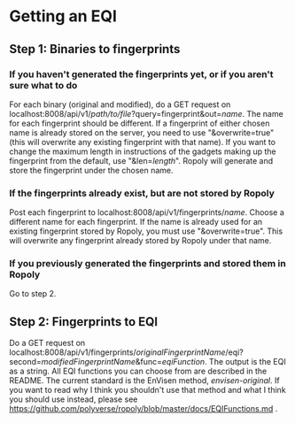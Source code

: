 # Getting an EQI

## Step 1: Binaries to fingerprints

### If you haven't generated the fingerprints yet, or if you aren't sure what to do

For each binary (original and modified), do a GET request on localhost:8008/api/v1/_path/to/file_?query=fingerprint&out=_name_. The name for each fingerprint should be different. If a fingerprint of either chosen name is already stored on the server, you need to use "&overwrite=true" (this will overwrite any existing fingerprint with that name). If you want to change the maximum length in instructions of the gadgets making up the fingerprint from the default, use "&len=_length_". Ropoly will generate and store the fingerprint under the chosen name.

### If the fingerprints already exist, but are not stored by Ropoly

Post each fingerprint to localhost:8008/api/v1/fingerprints/_name_. Choose a different name for each fingerprint. If the name is already used for an existing fingerprint stored by Ropoly, you must use "&overwrite=true". This will overwrite any fingerprint already stored by Ropoly under that name.

### If you previously generated the fingerprints and stored them in Ropoly

Go to step 2.

## Step 2: Fingerprints to EQI

Do a GET request on localhost:8008/api/v1/fingerprints/_originalFingerprintName_/eqi?second=_modifiedFingerprintName_\&func=_eqiFunction_. The output is the EQI as a string. All EQI functions you can choose from are described in the README. The current standard is the EnVisen method, _envisen-original_. If you want to read why I think you shouldn't use that method and what I think you should use instead, please see https://github.com/polyverse/ropoly/blob/master/docs/EQIFunctions.md .